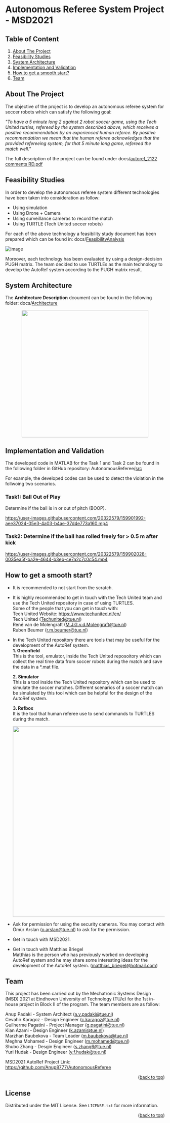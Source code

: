 <div id="top"></div>
<!--
README to be edited according to the need.
-->

# Autonomous Referee System Project - MSD2021

## Table of Content
1. [About The Project](#about-the-project)
2. [Feasibility Studies](#feasibility-studies)
3. [System Architecture](#system-architecture)
4. [Implementation and Validation](#implementation-and-validation)
5. [How to get a smooth start?](#how-to-get-a-smooth-start)
6. [Team](#team)

<!-- ABOUT THE PROJECT -->
## About The Project

The objective of the project is to develop an autonomous referee system for soccer robots which can satisfy the following goal:

*"To have a 5 minute long 2 against 2 robot soccer game, using the Tech United turtles, refereed by the system described above, which receives a positive recommendation by an experienced human referee. By positive recommendation we mean that the human referee acknowledges that the provided refereeing system, for that 5 minute long game, refereed the match well."*

The full description of the project can be found under docs/[autoref_2122 comments RD.pdf](https://github.com/Anup8777/AutonomousReferee/blob/main/docs/autoref_2122%20comments%20RD.pdf "autoref_2122 comments RD.pdf")


<!-- Feasibility Analysis -->
## Feasibility Studies
In order to develop the autonomous referee system different technologies have been taken into consideration as follow:
- Using simulation
- Using Drone + Camera
- Using surveillance cameras to record the match
- Using TURTLE (Tech United soccer robots)

For each of the above technology a feasibility study document has been prepared which can be found in: docs/[FeasibilityAnalysis](https://github.com/Anup8777/AutonomousReferee/tree/main/docs/FeasibilityAnalysis "FeasibilityAnalysis")

![image](https://user-images.githubusercontent.com/20322579/159932182-10ca3719-1516-491d-8192-d3656c5a316b.png)

Moreover, each technology has been evaluated by using a design-decision PUGH matrix. The team decided to use TURTLEs as the main technology to develop the AutoRef system according to the PUGH matrix result.

<!-- System Architecture -->
## System Architecture

The **Architecture Description** dcoument can be found in the following folder: docs/[Architecture](https://github.com/Anup8777/AutonomousReferee/tree/main/docs/Architecture "Architecture")

 <p align="center">
   <img 
     width="400"
     src="https://user-images.githubusercontent.com/20322579/159957429-7cb072c6-291d-4578-b507-6846b93bfea2.png"
   >
 </p>
 
<!-- Implementation -->
## Implementation and Validation

The developed code in MATLAB for the Task 1 and Task 2 can be found in the following folder in GitHub repository: AutonomousReferee/[src](https://github.com/Anup8777/AutonomousReferee/tree/main/src "src")
 
For example, the developed codes can be used to detect the violation in the follwoing two scenarios.
 
### Task1: Ball Out of Play
Determine if the ball is in or out of pitch (BOOP).  

https://user-images.githubusercontent.com/20322579/159901992-aee37024-05e3-4a03-b4ae-37d4e773a160.mp4

### Task2: Determine if the ball has rolled freely for > 0.5 m after kick

https://user-images.githubusercontent.com/20322579/159902028-0035ea5f-ba2e-4644-b3eb-ce7a2c7c0c54.mp4

<!-- How to get a smooth start -->
## How to get a smooth start?

- It is recommended to not start from the scratch.
- It is highly recommended to get in touch with the Tech United team and use the Tech United repository in case of using TURTLES. <br />
  Some of the people that you can get in touch with:<br />
  Tech United Website: https://www.techunited.nl/en/<br />
  Tech United (Techunited@tue.nl)<br />
  René van de Molengraft (M.J.G.v.d.Molengraft@tue.nl)<br />
  Ruben Beumer (r.m.beumer@tue.nl) <br />
- In the Tech United repository there are tools that may be useful for the development of the AutoRef system.<br />
   **1. Greenfield**<br />
   This is the tool, emulator, inside the Tech United reposoitory which can collect the real time data from soccer robots during the match and save the data in a \*.mat   file. <br />

   **2. Simulator**<br />
   This is a tool inside the Tech United repository which can be used to simulate the soccer matches. Different scenarios of a soccer match can be simulated by this tool which can be helpful for the design of the AutoRef system.<br />

   **3. Refbox**<br />
   It is the tool that human referee use to send commands to TURTLES during the match.<br />
  <p align="center">
    <img 
      width="600"
      src="https://user-images.githubusercontent.com/20322579/159948000-6834d03a-e049-4035-8793-65542db0a23d.png"
    >
  </p>


- Ask for permission for using the security cameras.
  You may contact with Ömür Arslan (o.arslan@tue.nl) to ask for the permission.
- Get in touch with MSD2021.
- Get in touch with Matthias Briegel<br />
  Matthias is the person who has previously worked on developing AutoRef system and he may share some interesting ideas for the development of the AutoRef system. (matthias_briegel@hotmail.com)

<!-- Team -->
## Team

This project has been carried out by the Mechatronic Systems Design (MSD) 2021 at Eindhoven University of Technology (TU/e) for the 1st in-house project in Block II of the program. The team members are as follow:

Anup Padaki - System Architect (a.v.padaki@tue.nl)<br />
Cevahir Karagoz - Design Engineer (c.karagoz@tue.nl)<br />
Guilherme Pagatini - Project Manager (g.pagatini@tue.nl)<br />
Kian Azami - Design Engineer (k.azami@tue.nl)<br />
Marzhan Baubekova - Team Leader (m.baubekova@tue.nl)<br />
Meghna Mohamed - Design Engineer (m.mohamed@tue.nl)<br />
Shubo Zhang - Desgin Engineer (s.zhang6@tue.nl)<br />
Yuri Hudak - Design Engineer (y.f.hudak@tue.nl)<br />

MSD2021 AutoRef Project Link: https://github.com/Anup8777/AutonomousReferee

<p align="right">(<a href="#top">back to top</a>)</p>

<!-- LICENSE -->
## License

Distributed under the MIT License. See `LICENSE.txt` for more information.

<p align="right">(<a href="#top">back to top</a>)</p>
